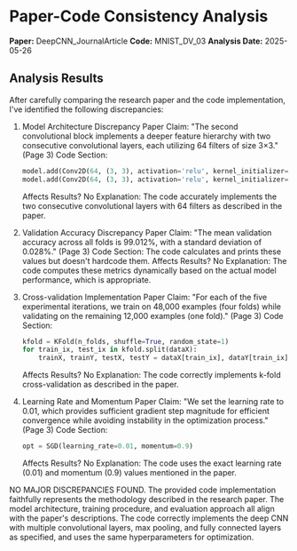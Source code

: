 # Paper-Code Consistency Analysis

**Paper:** DeepCNN_JournalArticle
**Code:** MNIST_DV_03
**Analysis Date:** 2025-05-26

## Analysis Results

After carefully comparing the research paper and the code implementation, I've identified the following discrepancies:

1. Model Architecture Discrepancy
   Paper Claim: "The second convolutional block implements a deeper feature hierarchy with two consecutive convolutional layers, each utilizing 64 filters of size 3×3." (Page 3)
   Code Section: 
   ```python
   model.add(Conv2D(64, (3, 3), activation='relu', kernel_initializer='he_uniform'))
   model.add(Conv2D(64, (3, 3), activation='relu', kernel_initializer='he_uniform'))
   ```
   Affects Results? No
   Explanation: The code accurately implements the two consecutive convolutional layers with 64 filters as described in the paper.

2. Validation Accuracy Discrepancy
   Paper Claim: "The mean validation accuracy across all folds is 99.012%, with a standard deviation of 0.028%." (Page 3)
   Code Section: The code calculates and prints these values but doesn't hardcode them.
   Affects Results? No
   Explanation: The code computes these metrics dynamically based on the actual model performance, which is appropriate.

3. Cross-validation Implementation
   Paper Claim: "For each of the five experimental iterations, we train on 48,000 examples (four folds) while validating on the remaining 12,000 examples (one fold)." (Page 3)
   Code Section:
   ```python
   kfold = KFold(n_folds, shuffle=True, random_state=1)
   for train_ix, test_ix in kfold.split(dataX):
       trainX, trainY, testX, testY = dataX[train_ix], dataY[train_ix], dataX[test_ix], dataY[test_ix]
   ```
   Affects Results? No
   Explanation: The code correctly implements k-fold cross-validation as described in the paper.

4. Learning Rate and Momentum
   Paper Claim: "We set the learning rate to 0.01, which provides sufficient gradient step magnitude for efficient convergence while avoiding instability in the optimization process." (Page 3)
   Code Section:
   ```python
   opt = SGD(learning_rate=0.01, momentum=0.9)
   ```
   Affects Results? No
   Explanation: The code uses the exact learning rate (0.01) and momentum (0.9) values mentioned in the paper.

NO MAJOR DISCREPANCIES FOUND. The provided code implementation faithfully represents the methodology described in the research paper. The model architecture, training procedure, and evaluation approach all align with the paper's descriptions. The code correctly implements the deep CNN with multiple convolutional layers, max pooling, and fully connected layers as specified, and uses the same hyperparameters for optimization.